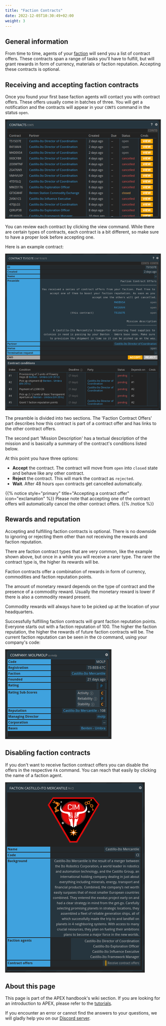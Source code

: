 ```yaml
---
title: "Faction Contracts"
date: 2022-12-05T10:30:49+02:00
weight: 3
---
```


## General information

From time to time, agents of your [faction](/wiki/packages-factions/#factions) will send you a list of contract offers. These contracts span a range of tasks you'll have to fulfill, but will grant rewards in form of currency, materials or faction reputation. Accepting these contracts is optional.

## Receiving and accepting faction contracts

Once you found your first base faction agents will contact you with contract offers. These offers usually come in batches of three. You will get a notification and the contracts will appear in your `CONTS` command in the status `open`.

![CONTS](./conts.png)

You can review each contract by clicking the view command. While there are certain types of contracts, each contract is a bit different, so make sure to have a proper look before accepting one.

Here is an example contract:

![CONT example](./cont_example.png)

The preamble is divided into two sections. The 'Faction Contract Offers' part describes how this contract is part of a contract offer and has links to the other contract offers. 

The second part 'Mission Description' has a textual description of the mission and is basically a summary of the contract's conditions listed below. 

At this point you have three options:
* **Accept** the contract. The contract will move from `open` into `closed` state and behave like any other contract.
* **Reject** the contract. This will mark the contract as `rejected`.
* **Wait**. After 48 hours `open` contracts get cancelled automatically.

{{% notice style="primary" title="Accepting a contract offer" icon="exclamation" %}}
Please note that accepting one of the contract offers will automatically cancel the other contract offers. 
{{% /notice %}}

## Rewards and reputation

Accepting and fulfilling faction contracts is optional. There is no downside to ignoring or rejecting them other than not receiving the rewards and faction reputation. 

There are faction contract types that are very common, like the example shown above, but once in a while you will receive a rarer type. The rarer the contract type is, the higher its rewards will be.

Faction contracts offer a combination of rewards in form of currency, commodities and faction reputation points.

The amount of monetary reward depends on the type of contract and the presence of a commodity reward. Usually the monetary reward is lower if there is also a commodity reward present.

Commodity rewards will always have to be picked up at the location of your headquarters.

Successfully fulfilling faction contracts will grant faction reputation points. Everyone starts out with a faction reputation of 100. The higher the faction reputation, the higher the rewards of future faction contracts will be. The current faction reputation can be seen in the `CO` command, using your company's code:

![Faction reputation in CO command](./reputation.png)

## Disabling faction contracts

If you don't want to receive faction contract offers you can disable the offers in the respective `FA` command. You can reach that easily by clicking the name of a faction agent.

![Disable faction contract offers in FA command](./disable.png)

## About this page

This page is part of the APEX handbook's wiki section. If you are looking for an introduction to APEX, please refer to the [tutorials](../../tutorials).

If you encounter an error or cannot find the answers to your questions, we will gladly help you on our [Discord server](https://discordapp.com/invite/G7gj7PT).
